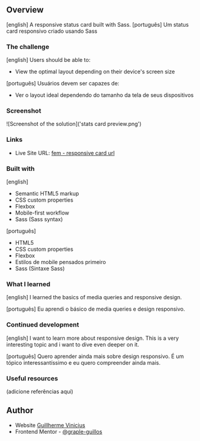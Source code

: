 ## Overview

  [english] A responsive status card built with Sass.
  [português] Um status card responsivo criado usando Sass

### The challenge

[english]
Users should be able to:

- View the optimal layout depending on their device's screen size

[português]
Usuários devem ser capazes de:

- Ver o layout ideal dependendo do tamanho da tela de seus dispositivos

### Screenshot

![Screenshot of the solution]('stats card preview.png')


### Links

- Live Site URL: [fem - responsive card url](https://fem-responsive-stats-card.vercel.app/)

### Built with

[english]
- Semantic HTML5 markup
- CSS custom properties
- Flexbox
- Mobile-first workflow
- Sass (Sass syntax)

[português]
- HTML5
- CSS custom properties
- Flexbox
- Estilos de mobile pensados primeiro
- Sass (Sintaxe Sass)

### What I learned

[english]
I learned the basics of media queries and responsive design.

[português]
Eu aprendi o básico de media queries e design responsivo.

### Continued development

[english]
I want to learn more about responsive design. This is a very interesting topic and i want to dive even deeper on it.

[português]
Quero aprender ainda mais sobre design responsivo. É um tópico interessantíssimo e eu quero compreender ainda mais.

### Useful resources

(adicione referências aqui)

## Author
- Website [Guillherme Vinicius](https://www.your-site.com)
- Frontend Mentor - [@graple-guillos](https://www.frontendmentor.io/profile/graple-guillos)
